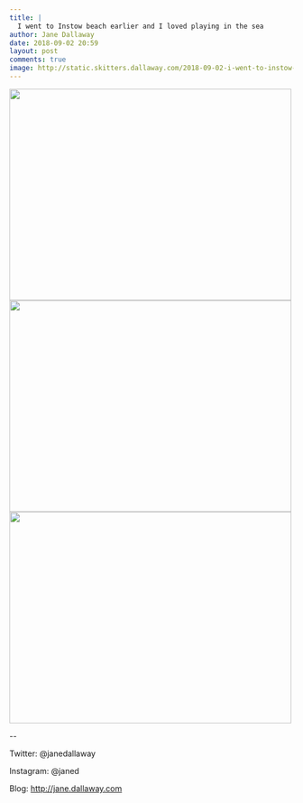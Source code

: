 ```yaml
---
title: |
  I went to Instow beach earlier and I loved playing in the sea
author: Jane Dallaway
date: 2018-09-02 20:59
layout: post
comments: true
image: http://static.skitters.dallaway.com/2018-09-02-i-went-to-instow-beach-earlier-and-i-loved-playing-in-the-sea-thumb-1-IMG_6213.jpg
---
```


<div>
        <a href="http://static.skitters.dallaway.com/2018-09-02-i-went-to-instow-beach-earlier-and-i-loved-playing-in-the-sea-fullsize-1-IMG_6213.jpg">
          <img src="http://static.skitters.dallaway.com/2018-09-02-i-went-to-instow-beach-earlier-and-i-loved-playing-in-the-sea-thumb-1-IMG_6213.jpg" width="500" height="375"/>
        </a>
      </div><div>
        <a href="http://static.skitters.dallaway.com/2018-09-02-i-went-to-instow-beach-earlier-and-i-loved-playing-in-the-sea-fullsize-2-IMG_6214.jpg">
          <img src="http://static.skitters.dallaway.com/2018-09-02-i-went-to-instow-beach-earlier-and-i-loved-playing-in-the-sea-thumb-2-IMG_6214.jpg" width="500" height="375"/>
        </a>
      </div><div>
        <a href="http://static.skitters.dallaway.com/2018-09-02-i-went-to-instow-beach-earlier-and-i-loved-playing-in-the-sea-fullsize-3-IMG_6212.jpg">
          <img src="http://static.skitters.dallaway.com/2018-09-02-i-went-to-instow-beach-earlier-and-i-loved-playing-in-the-sea-thumb-3-IMG_6212.jpg" width="500" height="375"/>
        </a>
      </div>

-- 

Twitter: @janedallaway

Instagram: @janed

Blog: http://jane.dallaway.com
    
      